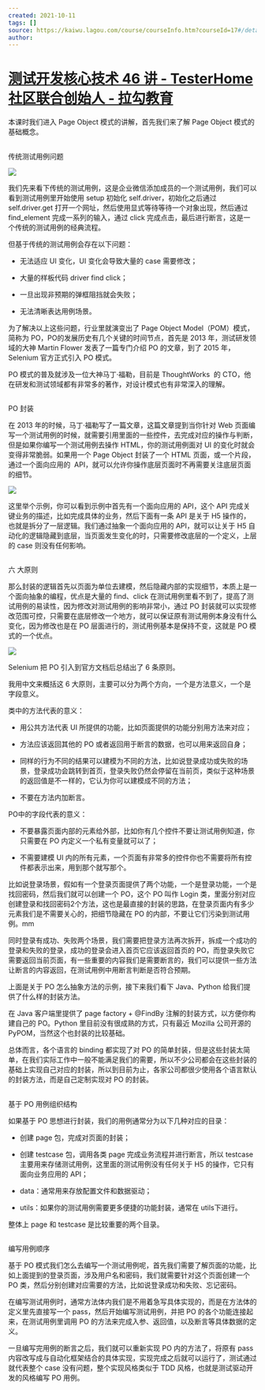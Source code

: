 ```yaml
---
created: 2021-10-11
tags: []
source: https://kaiwu.lagou.com/course/courseInfo.htm?courseId=17#/detail/pc?id=317
author: 
---
```


# [测试开发核心技术 46 讲 - TesterHome 社区联合创始人 - 拉勾教育](https://kaiwu.lagou.com/course/courseInfo.htm?courseId=17#/detail/pc?id=317)


本课时我们进入 Page Object 模式的讲解，首先我们来了解 Page Object 模式的基础概念。

## 

传统测试用例问题

![](https://s0.lgstatic.com/i/image3/M01/6F/11/Cgq2xl5gs92AIuvBAAP8QZgz0qs996.png)

我们先来看下传统的测试用例，这是企业微信添加成员的一个测试用例，我们可以看到测试用例里开始使用 setup 初始化 self.driver，初始化之后通过 self.driver.get 打开一个网址，然后使用显式等待等待一个对象出现，然后通过 find\_element 完成一系列的输入，通过 click 完成点击，最后进行断言，这是一个传统的测试用例的经典流程。

但基于传统的测试用例会存在以下问题：

-   无法适应 UI 变化，UI 变化会导致大量的 case 需要修改；
    
-   大量的样板代码 driver find click；
    
-   一旦出现非预期的弹框阻挡就会失败；
    
-   无法清晰表达用例场景。
    

为了解决以上这些问题，行业里就演变出了 Page Object Model（POM）模式，简称为 PO，PO的发展历史有几个关键的时间节点，首先是 2013 年，测试研发领域的大神 Martin Flower 发表了一篇专门介绍 PO 的文章，到了 2015 年，Selenium 官方正式引入 PO 模式。

PO 模式的普及就涉及一位大神马丁·福勒，目前是 ThoughtWorks  的 CTO，他在研发和测试领域都有非常多的著作，对设计模式也有非常深入的理解。

## 

PO 封装

在 2013 年的时候，马丁·福勒写了一篇文章，这篇文章提到当你针对 Web 页面编写一个测试用例的时候，就需要引用里面的一些控件，去完成对应的操作与判断，但是如果你编写一个测试用例去操作 HTML，你的测试用例面对 UI 的变化时就会变得非常脆弱。如果用一个 Page Object 封装了一个 HTML 页面，或一个片段，通过一个面向应用的  API，就可以允许你操作底层页面时不再需要关注底层页面的细节。

![](https://s0.lgstatic.com/i/image3/M01/6F/10/CgpOIF5gs92AGCGXAAGM0fHgeW4741.png)

这里举个示例，你可以看到示例中首先有一个面向应用的 API，这个 API 完成关键业务的描述，比如完成具体的业务，然后下面有一条 API 是关于 H5 操作的，也就是拆分了一层逻辑。我们通过抽象一个面向应用的 API，就可以让关于 H5 自动化的逻辑隐藏到底层，当页面发生变化的时，只需要修改底层的一个定义，上层的 case 则没有任何影响。

## 

六 大原则

那么封装的逻辑首先以页面为单位去建模，然后隐藏内部的实现细节，本质上是一个面向抽象的编程，优点是大量的 find、click 在测试用例里看不到了，提高了测试用例的易读性，因为修改对测试用例的影响非常小，通过 PO 封装就可以实现修改范围可控，只需要在底层修改一个地方，就可以保证原有测试用例本身没有什么变化，因为修改也是在 PO 层面进行的，测试用例基本是保持不变，这就是 PO 模式的一个优点。

![](https://s0.lgstatic.com/i/image3/M01/6F/11/Cgq2xl5gs92ABdGpAAGvfSpvxmM165.png)

Selenium 把 PO 引入到官方文档后总结出了 6 条原则。

我用中文来概括这 6 大原则，主要可以分为两个方向，一个是方法意义，一个是字段意义。

类中的方法代表的意义：

-   用公共方法代表 UI 所提供的功能，比如页面提供的功能分别用方法来对应；
    
-   方法应该返回其他的 PO 或者返回用于断言的数据，也可以用来返回自身；
    
-   同样的行为不同的结果可以建模为不同的方法，比如说登录成功或失败的场景，登录成功会跳转到首页，登录失败仍然会停留在当前页，类似于这种场景的返回值是不一样的，它认为你可以建模成不同的方法；
    
-   不要在方法内加断言。
    

PO中的字段代表的意义：

-   不要暴露页面内部的元素给外部，比如你有几个控件不要让测试用例知道，你只需要在 PO 内定义一个私有变量就可以了；
    
-   不需要建模 UI 内的所有元素，一个页面有非常多的控件你也不需要将所有控件都表示出来，用到那个就写那个。
    

比如说登录场景，假如有一个登录页面提供了两个功能，一个是登录功能，一个是找回密码，然后我们就可以创建一个 PO，这个 PO 叫作 Login 类，里面分别对应创建登录和找回密码2个方法，这也是最直接的封装的思路，在登录页面内有多少元素我们是不需要关心的，把细节隐藏在 PO 的内部，不要让它们污染到测试用例。mm

同时登录有成功、失败两个场景，我们需要把登录方法再次拆开，拆成一个成功的登录和失败的登录，成功的登录会进入首页它应该返回首页的 PO，而登录失败它需要返回当前页面，有一些重要的内容我们是需要断言的，我们可以提供一些方法让断言的内容返回，在测试用例中用断言判断是否符合预期。

上面是关于 PO 怎么抽象方法的示例，接下来我们看下 Java、Python 给我们提供了什么样的封装方法。

在 Java 客户端里提供了 page factory + @FindBy 注解的封装方式，以方便你构建自己的 PO。Python 里目前没有很成熟的方式，只有最近 Mozilla 公司开源的 PyPOM，当然这个也封装的比较基础。

总体而言，各个语言的 binding 都实现了对 PO 的简单封装，但是这些封装太简单，在我们实际工作中一般不能满足我们的需要，所以不少公司都会在这些封装的基础上实现自己对应的封装，所以到目前为止，各家公司都很少使用各个语言默认的封装方法，而是自己定制实现对 PO 的封装。

## 

基于 PO 用例组织结构

如果基于 PO 思想进行封装，我们的用例通常分为以下几种对应的目录：

-   创建 page 包，完成对页面的封装；
    
-   创建 testcase 包，调用各类 page 完成业务流程并进行断言，所以 testcase主要用来存储测试用例，这里面的测试用例没有任何关于 H5 的操作，它只有面向业务应用的 API；
    
-   data：通常用来存放配置文件和数据驱动；
    
-   utils：如果你的测试用例需要更多便捷的功能封装，通常在 utils下进行。
    

整体上 page 和 testcase 是比较重要的两个目录。

## 

编写用例顺序

基于 PO 模式我们怎么去编写一个测试用例呢，首先我们需要了解页面的功能，比如上面提到的登录页面，涉及用户名和密码，我们就需要针对这个页面创建一个 PO 类，然后分别创建对应需要的方法，比如说登录成功和失败、忘记密码。

在编写测试用例时，通常方法体内我们是不用着急写具体实现的，而是在方法体的定义里先直接写一个 pass，然后开始编写测试用例，并把 PO 的各个功能连接起来，在测试用例里调用 PO 的方法来完成入参、返回值，以及断言等具体数据的定义。

一旦编写完用例的断言之后，我们就可以重新实现 PO 内的方法了，将原有 pass 内容改写成与自动化框架结合的具体实现，实现完成之后就可以运行了，测试通过就代表整个 case 没有问题，整个实现风格类似于 TDD 风格，也就是测试驱动开发的风格编写 PO 用例。
